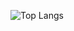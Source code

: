![Top Langs](https://github-readme-stats.vercel.app/api/top-langs/?username=cullen-molitor&langs_count=8&theme=radical&layout=compact)
